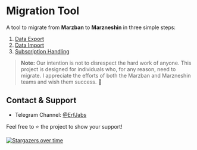 # Migration Tool

A tool to migrate from **Marzban** to **Marzneshin** in three simple steps:

1. [Data Export](./doc/export.md)
2. [Data Import](./doc/import.md)
3. [Subscription Handling](./doc/handler.md)

> **Note:** Our intention is not to disrespect the hard work of anyone. This project is designed for individuals who, for any reason, need to migrate. I appreciate the efforts of both the Marzban and Marzneshin teams and wish them success. 🤝

## Contact & Support

- Telegram Channel: [@ErfJabs](https://t.me/ErfJabs)

Feel free to ⭐ the project to show your support!

[![Stargazers over time](https://starchart.cc/erfjab/migration.svg?variant=adaptive)](https://starchart.cc/erfjab/migration)
